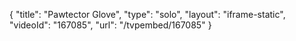 {
    "title": "Pawtector Glove",
    "type": "solo",
    "layout": "iframe-static",
    "videoId": "167085",
    "url": "\/tvpembed\/167085"
}
